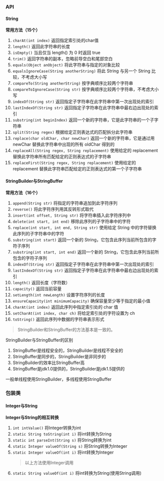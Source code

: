 ### API
#### String

**常用方法（15个）**

1. `charAt(int index)` 返回指定索引处的char值
2. `length()` 返回此字符串的长度
3. `isEmpty()` 当且仅当 length() 为 0 时返回 true
4. `trim()` 返回字符串的副本，忽略前导空白和尾部空白
5. `equals(Object anObject)` 将此字符串与指定的对象比较
6. `equalsIgnoreCase(String anotherString)` 将此 String 与另一个 String 比较，不考虑大小写
7. `compareTo(String anotherString)` 按字典顺序比较两个字符串
8. `compareToIgnoreCase(String str)` 按字典顺序比较两个字符串，不考虑大小写
9. `indexOf(String str)` 返回指定子字符串在此字符串中第一次出现处的索引
10. `lastIndexOf(String str)` 返回指定子字符串在此字符串中最右边出现处的索引
11. `substring(int beginIndex)` 返回一个新的字符串，它是此字符串的一个子字符串
12. `split(String regex)` 根据给定正则表达式的匹配拆分此字符串
13. `replace(char oldChar, char newChar)` 返回一个新的字符串，它是通过用 newChar 替换此字符串中出现的所有 oldChar 得到的
14. `replaceAll(String regex, String replacement)` 使用给定的 replacement 替换此字符串所有匹配给定的正则表达式的子字符串
15. `replaceFirst(String regex, String replacement)` 使用给定的 replacement 替换此字符串匹配给定的正则表达式的第一个子字符串

#### StringBuilder与StringBuffer

**常用方法（16个）**

1. `append(String str)` 将指定的字符串追加到此字符序列
2. `reverse()` 将此字符序列用其反转形式取代
3. `insert(int offset, String str)` 将字符串插入此字符序列中
4. `delete(int start, int end)` 移除此序列的子字符串中的字符
5. `replace(int start, int end, String str)` 使用给定 String 中的字符替换此序列的子字符串中的字符
6. `substring(int start)` 返回一个新的 String，它包含此序列当前所包含的字符子序列
7. `substring(int start, int end)` 返回一个新的 String，它包含此序列当前所包含的字符子序列
8. `indexOf(String str)` 返回指定子字符串在此字符串中第一次出现处的索引
9. `lastIndexOf(String str)` 返回指定子字符串在此字符串中最右边出现处的索引
10. `length()` 返回长度（字符数）
11. `capacity()` 返回当前容量
12. `setLength(int newLength)` 设置字符序列的长度
13. `ensureCapacity(int minimumCapacity)` 确保容量至少等于指定的最小值
14. `charAt(int index)` 返回此序列中指定索引处的 char 值
15. `setCharAt(int index, char ch)` 将给定索引处的字符设置为 ch
16. `toString()` 返回此序列中数据的字符串表示形式

> StringBuilder和StringBuffer的方法基本是一致的。

StringBuilder与StringBuffer的区别
1. StringBuffer是线程安全的，StringBuilder是线程不安全的
2. StringBuffer是同步的，StringBuilder是非同步的
3. StringBuilder的效率比StringBuffer高
4. StringBuffer是jdk1.0提供的，StringBuilder是jdk1.5提供的

一般单线程使用StringBuilder，多线程使用StringBuffer

### 包装类
#### Integer与String

**Integer与String的相互转换**

1. `int intValue()` 将Integer转换为int
2. `static String toString(int i)` 将int转换为String
3. `static int parseInt(String s)` 将String转换为int
4. `static Integer valueOf(String s)` 将String转换为Integer
5. `static Integer valueOf(int i)` 将int转换为Integer
    > 以上方法使用Integer调用
6. `static String valueOf(int i)` 将int转换为String(使用String调用)
